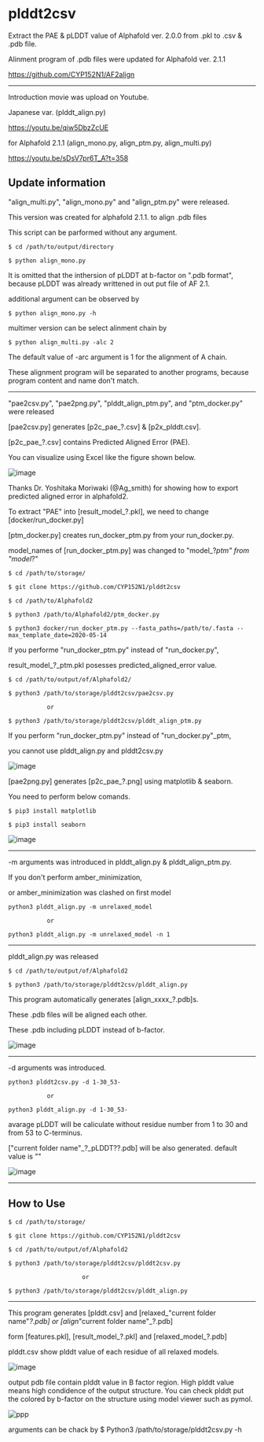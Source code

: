 # plddt2csv
Extract the PAE & pLDDT value of Alphafold ver. 2.0.0 from .pkl to .csv & .pdb file.

Alinment program of .pdb files were updated for Alphafold ver. 2.1.1

https://github.com/CYP152N1/AF2align

--------------

Introduction movie was upload on Youtube.

Japanese var. (plddt_align.py)

https://youtu.be/qiw5DbzZcUE

for Alphafold 2.1.1 (align_mono.py, align_ptm.py, align_multi.py)

https://youtu.be/sDsV7pr6T_A?t=358

Update information
--------------

"align_multi.py", "align_mono.py" and "align_ptm.py" were released.

This version was created for alphafold 2.1.1. to align .pdb files  

This script can be parformed without any argument.

    $ cd /path/to/output/directory
    
    $ python align_mono.py

It is omitted that the inthersion of pLDDT at b-factor on ".pdb format", 
because pLDDT was already writtened in out put file of AF 2.1.    

additional argument can be observed by 
    
    $ python align_mono.py -h

multimer version can be select alinment chain by

    $ python align_multi.py -alc 2

The default value of -arc argument is 1 for the alignment of A chain. 

These alignment program will be separated to another programs, because program content and name don't match.

--------------

"pae2csv.py", "pae2png.py", "plddt_align_ptm.py", and "ptm_docker.py" were released

[pae2csv.py] generates [p2c_pae_?.csv] & [p2x_plddt.csv].

[p2c_pae_?.csv] contains Predicted Aligned Error (PAE). 

You can visualize using Excel like the figure shown below.

![image](https://user-images.githubusercontent.com/87903303/127757080-41d251db-6b8f-4499-bf2a-f0ab71b953c9.png)

Thanks Dr. Yoshitaka Moriwaki (@Ag_smith) for showing how to export predicted aligned error in alphafold2.


To extract "PAE" into [result_model_?.pkl], we need to change [docker/run_docker.py]

[ptm_docker.py] creates run_docker_ptm.py from your run_docker.py.

model_names of [run_docker_ptm.py] was changed to "model_?_ptm" from "model_?" 

    $ cd /path/to/storage/

    $ git clone https://github.com/CYP152N1/plddt2csv

    $ cd /path/to/Alphafold2
   
    $ python3 /path/to/Alphafold2/ptm_docker.py
    
    $ python3 docker/run_docker_ptm.py --fasta_paths=/path/to/.fasta --max_template_date=2020-05-14
    
If you performe "run_docker_ptm.py" instead of "run_docker.py", 

result_model_?_ptm.pkl posesses predicted_aligned_error value.
    
    $ cd /path/to/output/of/Alphafold2/
    
    $ python3 /path/to/storage/plddt2csv/pae2csv.py

               or

    $ python3 /path/to/storage/plddt2csv/plddt_align_ptm.py
    
If you perform "run_docker_ptm.py" instead of "run_docker.py"_ptm, 

you cannot use plddt_align.py and plddt2csv.py

![image](https://user-images.githubusercontent.com/87903303/127762914-224b0ddb-b785-4263-aa51-0fb606e1176f.png)


[pae2png.py] generates [p2c_pae_?.png] using matplotlib & seaborn.

You need to perform below comands.

    $ pip3 install matplotlib
    
    $ pip3 install seaborn

![image](https://user-images.githubusercontent.com/87903303/127762852-eb4047fd-8df9-40d7-b1a5-ad44b2e5aae1.png)

--------------

-m arguments was introduced in plddt_align.py & plddt_align_ptm.py.

If you don't perform amber_minimization,

or amber_minimization was clashed on first model

    python3 plddt_align.py -m unrelaxed_model

               or

    python3 plddt_align.py -m unrelaxed_model -n 1

--------------
plddt_align.py was released

    $ cd /path/to/output/of/Alphafold2 

    $ python3 /path/to/storage/plddt2csv/plddt_align.py

This program automatically generates [align_xxxx_?.pdb]s.

These .pdb files will be aligned each other.

These .pdb including pLDDT instead of b-factor.

![image](https://user-images.githubusercontent.com/87903303/127757060-8d7081f6-6b15-4c92-b133-6988f1c50d66.png)

--------------
-d arguments was introduced.

    python3 plddt2csv.py -d 1-30_53-

               or

    python3 plddt_align.py -d 1-30_53-

avarage pLDDT will be caliculate without residue number from 1 to 30 and from 53 to C-terminus. 

["current folder name"_?_pLDDT??.pdb] will be also generated. default value is ""

![image](https://user-images.githubusercontent.com/87903303/126935487-5393b821-93ae-4460-a4dc-9a1034ea904e.png)

--------------
How to Use
--------------
    $ cd /path/to/storage/

    $ git clone https://github.com/CYP152N1/plddt2csv

    $ cd /path/to/output/of/Alphafold2

    $ python3 /path/to/storage/plddt2csv/plddt2csv.py
    
                         or

    $ python3 /path/to/storage/plddt2csv/plddt_align.py

--------------
This program generates [plddt.csv] and [relaxed_"current folder name"_?.pdb] or [align_"current folder name"_?.pdb]

form [features.pkl], [result_model_?.pkl] and [relaxed_model_?.pdb]

plddt.csv show plddt value of each residue of all relaxed models.

![image](https://user-images.githubusercontent.com/87903303/126872927-1b69da3d-35a6-4978-ac5b-22ddf87b9f69.png)

output pdb file contain plddt value in B factor region.
High plddt value means high condidence of the output structure.
You can check plddt put the colored by b-factor on the structure using model viewer such as pymol.  

![ppp](https://user-images.githubusercontent.com/87903303/126873215-8ed0f006-525d-45ae-abb4-ac8d0bab71f3.png)

arguments can be chack by $ Python3 /path/to/storage/plddt2csv.py -h

